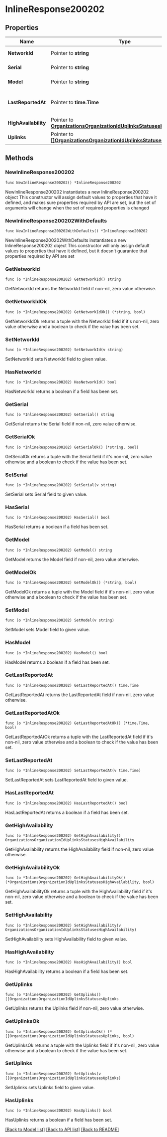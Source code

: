 # InlineResponse200202

## Properties

Name | Type | Description | Notes
------------ | ------------- | ------------- | -------------
**NetworkId** | Pointer to **string** | Network identifier | [optional] 
**Serial** | Pointer to **string** | The uplink serial | [optional] 
**Model** | Pointer to **string** | The uplink model | [optional] 
**LastReportedAt** | Pointer to **time.Time** | Last reported time for the device | [optional] 
**HighAvailability** | Pointer to [**OrganizationsOrganizationIdUplinksStatusesHighAvailability**](OrganizationsOrganizationIdUplinksStatusesHighAvailability.md) |  | [optional] 
**Uplinks** | Pointer to [**[]OrganizationsOrganizationIdUplinksStatusesUplinks**](OrganizationsOrganizationIdUplinksStatusesUplinks.md) | Uplinks | [optional] 

## Methods

### NewInlineResponse200202

`func NewInlineResponse200202() *InlineResponse200202`

NewInlineResponse200202 instantiates a new InlineResponse200202 object
This constructor will assign default values to properties that have it defined,
and makes sure properties required by API are set, but the set of arguments
will change when the set of required properties is changed

### NewInlineResponse200202WithDefaults

`func NewInlineResponse200202WithDefaults() *InlineResponse200202`

NewInlineResponse200202WithDefaults instantiates a new InlineResponse200202 object
This constructor will only assign default values to properties that have it defined,
but it doesn't guarantee that properties required by API are set

### GetNetworkId

`func (o *InlineResponse200202) GetNetworkId() string`

GetNetworkId returns the NetworkId field if non-nil, zero value otherwise.

### GetNetworkIdOk

`func (o *InlineResponse200202) GetNetworkIdOk() (*string, bool)`

GetNetworkIdOk returns a tuple with the NetworkId field if it's non-nil, zero value otherwise
and a boolean to check if the value has been set.

### SetNetworkId

`func (o *InlineResponse200202) SetNetworkId(v string)`

SetNetworkId sets NetworkId field to given value.

### HasNetworkId

`func (o *InlineResponse200202) HasNetworkId() bool`

HasNetworkId returns a boolean if a field has been set.

### GetSerial

`func (o *InlineResponse200202) GetSerial() string`

GetSerial returns the Serial field if non-nil, zero value otherwise.

### GetSerialOk

`func (o *InlineResponse200202) GetSerialOk() (*string, bool)`

GetSerialOk returns a tuple with the Serial field if it's non-nil, zero value otherwise
and a boolean to check if the value has been set.

### SetSerial

`func (o *InlineResponse200202) SetSerial(v string)`

SetSerial sets Serial field to given value.

### HasSerial

`func (o *InlineResponse200202) HasSerial() bool`

HasSerial returns a boolean if a field has been set.

### GetModel

`func (o *InlineResponse200202) GetModel() string`

GetModel returns the Model field if non-nil, zero value otherwise.

### GetModelOk

`func (o *InlineResponse200202) GetModelOk() (*string, bool)`

GetModelOk returns a tuple with the Model field if it's non-nil, zero value otherwise
and a boolean to check if the value has been set.

### SetModel

`func (o *InlineResponse200202) SetModel(v string)`

SetModel sets Model field to given value.

### HasModel

`func (o *InlineResponse200202) HasModel() bool`

HasModel returns a boolean if a field has been set.

### GetLastReportedAt

`func (o *InlineResponse200202) GetLastReportedAt() time.Time`

GetLastReportedAt returns the LastReportedAt field if non-nil, zero value otherwise.

### GetLastReportedAtOk

`func (o *InlineResponse200202) GetLastReportedAtOk() (*time.Time, bool)`

GetLastReportedAtOk returns a tuple with the LastReportedAt field if it's non-nil, zero value otherwise
and a boolean to check if the value has been set.

### SetLastReportedAt

`func (o *InlineResponse200202) SetLastReportedAt(v time.Time)`

SetLastReportedAt sets LastReportedAt field to given value.

### HasLastReportedAt

`func (o *InlineResponse200202) HasLastReportedAt() bool`

HasLastReportedAt returns a boolean if a field has been set.

### GetHighAvailability

`func (o *InlineResponse200202) GetHighAvailability() OrganizationsOrganizationIdUplinksStatusesHighAvailability`

GetHighAvailability returns the HighAvailability field if non-nil, zero value otherwise.

### GetHighAvailabilityOk

`func (o *InlineResponse200202) GetHighAvailabilityOk() (*OrganizationsOrganizationIdUplinksStatusesHighAvailability, bool)`

GetHighAvailabilityOk returns a tuple with the HighAvailability field if it's non-nil, zero value otherwise
and a boolean to check if the value has been set.

### SetHighAvailability

`func (o *InlineResponse200202) SetHighAvailability(v OrganizationsOrganizationIdUplinksStatusesHighAvailability)`

SetHighAvailability sets HighAvailability field to given value.

### HasHighAvailability

`func (o *InlineResponse200202) HasHighAvailability() bool`

HasHighAvailability returns a boolean if a field has been set.

### GetUplinks

`func (o *InlineResponse200202) GetUplinks() []OrganizationsOrganizationIdUplinksStatusesUplinks`

GetUplinks returns the Uplinks field if non-nil, zero value otherwise.

### GetUplinksOk

`func (o *InlineResponse200202) GetUplinksOk() (*[]OrganizationsOrganizationIdUplinksStatusesUplinks, bool)`

GetUplinksOk returns a tuple with the Uplinks field if it's non-nil, zero value otherwise
and a boolean to check if the value has been set.

### SetUplinks

`func (o *InlineResponse200202) SetUplinks(v []OrganizationsOrganizationIdUplinksStatusesUplinks)`

SetUplinks sets Uplinks field to given value.

### HasUplinks

`func (o *InlineResponse200202) HasUplinks() bool`

HasUplinks returns a boolean if a field has been set.


[[Back to Model list]](../README.md#documentation-for-models) [[Back to API list]](../README.md#documentation-for-api-endpoints) [[Back to README]](../README.md)


